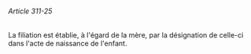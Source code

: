 ###### Article 311-25

La filiation est établie, à l'égard de la mère, par la désignation de celle-ci dans l'acte de naissance de l'enfant.

